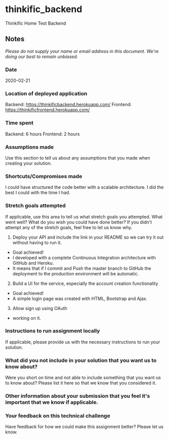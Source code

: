 # thinkific_backend
Thinkific Home Test Backend

## Notes
*Please do not supply your name or email address in this document. We're doing our best to remain unbiased.*
### Date
2020-02-21
### Location of deployed application
Backend: https://thinkificbackend.herokuapp.com/
Frontend: https://thinkificfrontend.herokuapp.com/
### Time spent
Backend: 6 hours
Frontend: 2 hours
### Assumptions made
Use this section to tell us about any assumptions that you made when creating your solution.
### Shortcuts/Compromises made
I could have structured the code better with a scalable architecture. I did the best I could with the time I had.
### Stretch goals attempted
If applicable, use this area to tell us what stretch goals you attempted. What went well? What do you wish you
could have done better? If you didn't attempt any of the stretch goals, feel free to let us know why.
1. Deploy your API and include the link in your README so we can try it out without having to run it.
- Goal achieved!
- I developed with a complete Continuous Integration architecture with GitHub and Heroku.
- It means that if I commit and Push the master branch to GitHub the deployment to the production environment will be automatic.
2. Build a UI for the service, especially the account creation functionality
- Goal achieved!
- A simple login page was created with HTML, Bootstrap and Ajax.
3. Allow sign up using OAuth
- working on it.
### Instructions to run assignment locally
If applicable, please provide us with the necessary instructions to run your solution.
### What did you not include in your solution that you want us to know about?
Were you short on time and not able to include something that you want us to know
about? Please list it here so that we know that you considered it.
### Other information about your submission that you feel it's important that we know if applicable.
### Your feedback on this technical challenge
Have feedback for how we could make this assignment better? Please let us know.